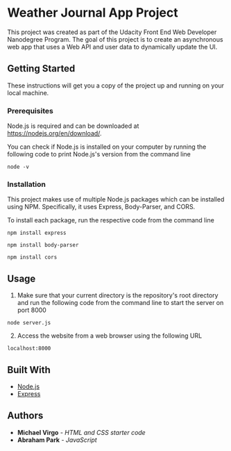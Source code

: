 # Weather Journal App Project

This project was created as part of the Udacity Front End Web Developer Nanodegree Program. The goal of this project is to create an asynchronous web app that uses a Web API and user data to dynamically update the UI.

## Getting Started

These instructions will get you a copy of the project up and running on your local machine.

### Prerequisites

Node.js is required and can be downloaded at https://nodejs.org/en/download/.

You can check if Node.js is installed on your computer by running the following code to print Node.js's version from the command line
```
node -v
```

### Installation

This project makes use of multiple Node.js packages which can be installed using NPM. Specifically, it uses Express, Body-Parser, and CORS.

To install each package, run the respective code from the command line

```
npm install express
```
```
npm install body-parser
```
```
npm install cors
```

## Usage

1. Make sure that your current directory is the repository's root directory and run the following code from the command line to start the server on port 8000
```
node server.js
```

2. Access the website from a web browser using the following URL
```
localhost:8000
```

## Built With

* [Node.js](https://nodejs.org/en/)
* [Express](https://expressjs.com/)

## Authors

* **Michael Virgo** - *HTML and CSS starter code*
* **Abraham Park** - *JavaScript*
